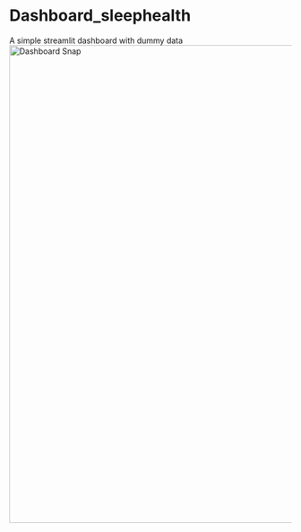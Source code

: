 # Dashboard_sleephealth
A simple streamlit dashboard with dummy data
<img width="1071" height="852" alt="Dashboard Snap" src="https://github.com/user-attachments/assets/c71f2b0a-f448-43e9-8ec7-913a87833b21" />
